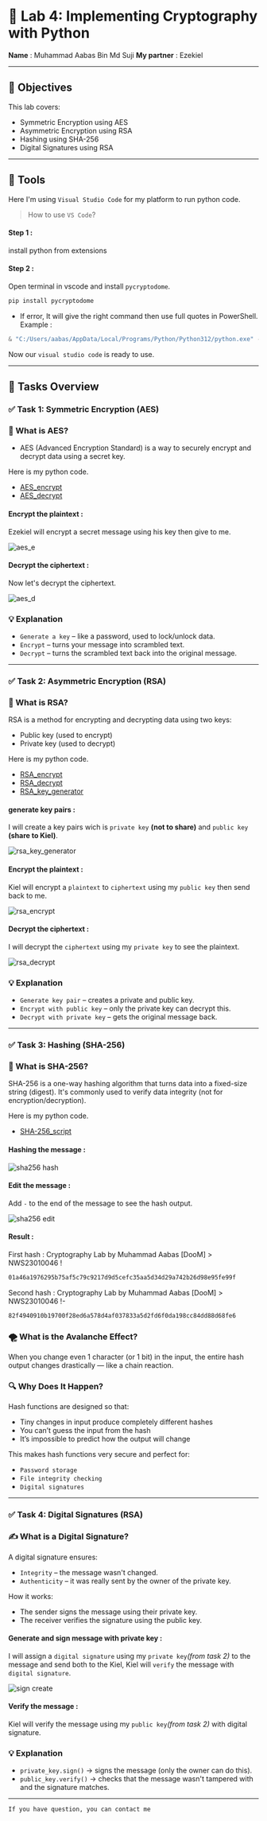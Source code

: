 # 🔐 Lab 4: Implementing Cryptography with Python

**Name** : Muhammad Aabas Bin Md Suji     **My partner** : Ezekiel

---

## 🧠 Objectives

This lab covers:

- Symmetric Encryption using AES
- Asymmetric Encryption using RSA
- Hashing using SHA-256
- Digital Signatures using RSA

---

## 🔨 Tools
Here I'm using `Visual Studio Code` for my platform to run python code.

> How to use `VS Code`?

#### Step 1 :
install python from extensions

#### Step 2 :
Open terminal in vscode and install `pycryptodome`.

```bash
pip install pycryptodome
```

- If error, It will give the right command then use full quotes in PowerShell. Example :
```powershell
& "C:/Users/aabas/AppData/Local/Programs/Python/Python312/python.exe" -m pip install pycryptodome
```

Now our `visual studio code` is ready to use.

---
## 🧩 Tasks Overview

### ✅ Task 1: Symmetric Encryption (AES)

### 🔐 What is AES?
- AES (Advanced Encryption Standard) is a way to securely encrypt and decrypt data using a secret key.

Here is my python code.

- [AES_encrypt](Python_Source/aes_encrypt.py) 
- [AES_decrypt](Python_Source/aes_dencrypt.py)

#### Encrypt the plaintext :

Ezekiel will encrypt a secret message using his key then give to me.

![aes_e](screenshot/aes_e.png)

#### Decrypt the ciphertext :

Now let's decrypt the ciphertext.

![aes_d](screenshot/aes_d.png)

### 💡 Explanation

- `Generate a key` – like a password, used to lock/unlock data.
- `Encrypt` – turns your message into scrambled text.
- `Decrypt` – turns the scrambled text back into the original message.

---

### ✅ Task 2: Asymmetric Encryption (RSA)

### 🔐 What is RSA?

RSA is a method for encrypting and decrypting data using two keys:

- Public key (used to encrypt)
- Private key (used to decrypt)

Here is my python code.

- [RSA_encrypt](Python_Source/rsa_encrypt.py)
- [RSA_decrypt](Python_Source/rsa_decrypt.py)
- [RSA_key_generator](Python_Source/rsa_key_generator.py)


#### generate key pairs :

I will create a key pairs wich is `private key` **(not to share)** and `public key` **(share to Kiel)**.

![rsa_key_generator](screenshot/rsa_key_generator.png)


#### Encrypt the plaintext :

Kiel will encrypt a `plaintext` to `ciphertext` using my `public key` then send back to me.

![rsa_encrypt](screenshot/rsa_encrypt.png)

#### Decrypt the ciphertext :

I will decrypt the `ciphertext` using my `private key` to see the plaintext.

![rsa_decrypt](screenshot/rsa_decrypt.png)

### 💡 Explanation

- `Generate key pair` – creates a private and public key.
- `Encrypt with public key` – only the private key can decrypt this.
- `Decrypt with private key` – gets the original message back.

---

### ✅ Task 3: Hashing (SHA-256)

### 🔐 What is SHA-256?

SHA-256 is a one-way hashing algorithm that turns data into a fixed-size string (digest). It's commonly used to verify data integrity (not for encryption/decryption).


Here is my python code.

- [SHA-256_script](Python_Source/sha256_hash.py)

#### Hashing the message :

![sha256 hash](screenshot/sha256_hash.png)

#### Edit the message :

Add `-` to the end of the message to see the hash output.

![sha256 edit](screenshot/sha256_edit.png)

#### Result :

First hash : Cryptography Lab by Muhammad Aabas [DooM]  > NWS23010046 !
```bash
01a46a1976295b75af5c79c9217d9d5cefc35aa5d34d29a742b26d98e95fe99f
```

Second hash : Cryptography Lab by Muhammad Aabas [DooM]  > NWS23010046 !-
```bash
82f4940910b19700f28ed6a578d4af037833a5d2fd6f0da198cc84dd88d68fe6
```

### 🌪️ What is the Avalanche Effect?
When you change even 1 character (or 1 bit) in the input, the entire hash output changes drastically — like a chain reaction.

### 🔍 Why Does It Happen?

Hash functions are designed so that:

- Tiny changes in input produce completely different hashes
- You can’t guess the input from the hash
- It’s impossible to predict how the output will change

This makes hash functions very secure and perfect for:

- `Password storage`
- `File integrity checking`
- `Digital signatures`

---

### ✅ Task 4: Digital Signatures (RSA)

### ✍️ What is a Digital Signature?

A digital signature ensures:

- `Integrity` – the message wasn't changed.
- `Authenticity` – it was really sent by the owner of the private key.

How it works:

- The sender signs the message using their private key.
- The receiver verifies the signature using the public key.

#### Generate and sign message with private key :

I will assign a `digital signature` using my `private key`*(from task 2)* to the message and send both to the Kiel, Kiel will `verify` the message with `digital signature`.

![sign create](screenshot/sign_create.png)

#### Verify the message :

Kiel will verify the message using my `public key`*(from task 2)* with digital signature.



### 💡 Explanation

- `private_key.sign()` → signs the message (only the owner can do this).
- `public_key.verify()` → checks that the message wasn't tampered with and the signature matches.

---

```bash
If you have question, you can contact me
```